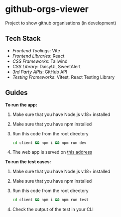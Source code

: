 # github-orgs-viewer

Project to show github organisations (in development)

## Tech Stack
- _Frontend Toolings_: Vite
- _Frontend Libraries_: React
- _CSS Frameworks_: Tailwind
- _CSS Library_: DaisyUI, SweetAlert
- _3rd Party APIs_: GitHub API
- _Testing_ _Frameworks_: Vitest, React Testing Library

## Guides
**To run the app:**

1. Make sure that you have Node.js v.18+ installed
2. Make sure that you have npm installed
3. Run this code from the root directory

    ```bash
    cd client && npm i && npm run dev
    ```

4. The web app is served on [this address](http://localhost:5173)

**To run the test cases:**
1. Make sure that you have Node.js v.18+ installed
2. Make sure that you have npm installed
3. Run this code from the root directory

    ```bash
    cd client && npm i && npm run test
    ```

4. Check the output of the test in your CLI
